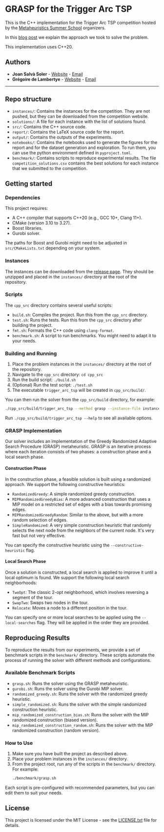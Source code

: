 # GRASP for the Trigger Arc TSP

This is the C++ implementation for the Trigger Arc TSP competition hosted by the [Metaheuristics Summer School](https://fourclicks.eu/fck/mess2024/frontend/#/home/dashboard) organizers.

In this [blog post](https://jsalvasoler.vercel.app/i-took-on-the-mess-2024-computational-optimization-challenge#1614370afad080cd977ddf6f8abf8ba0) we explain the approach we took to solve the problem.

This implementation uses C++20.

## Authors

- **Joan Salvà Soler** - [Website](https://jsalvasoler.vercel.app) - [Email](mailto:jsalvasoler@hotmail.com)
- **Grégoire de Lambertye** - [Website](https://gdelambertye.vercel.app/) - [Email](mailto:gregoire.delambertye@gmail.com)

-----

## Repo structure

- `instances/`: Contains the instances for the competition. They are not pushed, but they can be downloaded from the competition website.
- `solutions/`: A file for each instance with the list of solutions found.
- `src/`: Contains the C++ source code.
- `report/`: Contains the LaTeX source code for the report.
- `output/`: Contains the outputs of the experiments.
- `notebooks/`: Contains the notebooks used to generate the figures for the report and for the dataset generation and exploration. To run them, you can use the python environment defined in `pyproject.toml`.
- `benchmark/`: Contains scripts to reproduce experimental results. The file `competition_solutions.csv` contains the best solutions for each instance that we submitted to the competition.

## Getting started

### Dependencies

This project requires:
- A C++ compiler that supports C++20 (e.g., GCC 10+, Clang 11+).
- CMake (version 3.10 to 3.27).
- Boost libraries.
- Gurobi solver.

The paths for Boost and Gurobi might need to be adjusted in `src/CMakeLists.txt` depending on your system.

### Instances

The instances can be downloaded from the [release page](https://github.com/jsalvasoler/trigger_arc_tsp/releases/tag/v1.0.0/instances.zip). They should be unzipped and placed in the `instances/` directory at the root of the repository.

### Scripts

The `cpp_src` directory contains several useful scripts:

- `build.sh`: Compiles the project. Run this from the `cpp_src` directory.
- `test.sh`: Runs the tests. Run this from the `cpp_src` directory after building the project.
- `fmt.sh`: Formats the C++ code using `clang-format`.
- `benchmark.sh`: A script to run benchmarks. You might need to adapt it to your needs.

### Building and Running

1.  Place the problem instances in the `instances/` directory at the root of the repository.
2.  Navigate to the `cpp_src` directory: `cd cpp_src`
3.  Run the build script: `./build.sh`
4.  (Optional) Run the test script: `./test.sh`
5.  The executable `trigger_arc_tsp` will be created in `cpp_src/build/`.

You can then run the solver from the `cpp_src/build` directory, for example:

```bash
./cpp_src/build/trigger_arc_tsp --method grasp --instance-file instances/instances_release_1/grf1.txt --n-trials 10 --local-searches TwoOpt SwapTwo Relocate --constructive-heuristic SimpleRandomized --logs --alpha 0.1 --beta 3.0 --save-solutions
```

Run `./cpp_src/build/trigger_arc_tsp --help` to see all available options.

### GRASP Implementation

Our solver includes an implementation of the Greedy Randomized Adaptive Search Procedure (GRASP) metaheuristic. GRASP is an iterative process where each iteration consists of two phases: a construction phase and a local search phase.

#### Construction Phase

In the construction phase, a feasible solution is built using a randomized approach. We support the following constructive heuristics:

-   `RandomizedGreedy`: A simple randomized greedy construction.
-   `MIPRandomizedGreedyBias`: A more advanced construction that uses a MIP model on a restricted set of edges with a bias towards promising edges.
-   `MIPRandomizedGreedyRandom`: Similar to the above, but with a more random selection of edges.
-   `SimpleRandomized`: A very simple construction heuristic that randomly selects the next node from the neighbors of the current node. It's very fast but not very effective.

You can specify the constructive heuristic using the `--constructive-heuristic` flag.

#### Local Search Phase

Once a solution is constructed, a local search is applied to improve it until a local optimum is found. We support the following local search neighborhoods:

-   `TwoOpt`: The classic 2-opt neighborhood, which involves reversing a segment of the tour.
-   `SwapTwo`: Swaps two nodes in the tour.
-   `Relocate`: Moves a node to a different position in the tour.

You can specify one or more local searches to be applied using the `--local-searches` flag. They will be applied in the order they are provided. 

## Reproducing Results

To reproduce the results from our experiments, we provide a set of benchmark scripts in the `benchmark/` directory. These scripts automate the process of running the solver with different methods and configurations.

### Available Benchmark Scripts

- `grasp.sh`: Runs the solver using the GRASP metaheuristic.
- `gurobi.sh`: Runs the solver using the Gurobi MIP solver.
- `randomized_greedy.sh`: Runs the solver with the randomized greedy heuristic.
- `simple_randomized.sh`: Runs the solver with the simple randomized construction heuristic.
- `mip_randomized_construction_bias.sh`: Runs the solver with the MIP randomized construction (biased version).
- `mip_randomized_construction_random.sh`: Runs the solver with the MIP randomized construction (random version).

### How to Use

1. Make sure you have built the project as described above.
2. Place your problem instances in the `instances/` directory.
3. From the project root, run any of the scripts in the `benchmark/` directory. For example:
   ```bash
   ./benchmark/grasp.sh
   ```

Each script is pre-configured with recommended parameters, but you can edit them to suit your needs.

## License

This project is licensed under the MIT License - see the [LICENSE.txt](LICENSE.txt) file for details. 
